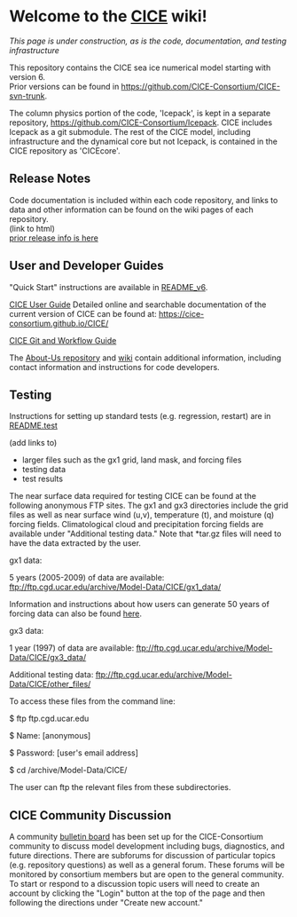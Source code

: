 # **Welcome to the [CICE](https://github.com/CICE-Consortium/CICE) wiki!**

*This page is under construction, as is the code, documentation, and testing infrastructure*

This repository contains the CICE sea ice numerical model starting with version 6.  
Prior versions can be found in https://github.com/CICE-Consortium/CICE-svn-trunk.

The column physics portion of the code, 'Icepack', is kept in a separate repository, https://github.com/CICE-Consortium/Icepack. CICE includes Icepack as a git submodule. The rest of the CICE model, including infrastructure and the dynamical core but not Icepack, is contained in the CICE repository as 'CICEcore'.   

## Release Notes  
Code documentation is included within each code repository, and links to data and other information can be found on the wiki pages of each repository.  
(link to html)   
[prior release info is here](http://oceans11.lanl.gov/trac/CICE/wiki/SourceCode)

## User and Developer Guides
"Quick Start" instructions are available in [README_v6](https://github.com/CICE-Consortium/CICE/blob/master/README_v6).  

[CICE User Guide](https://docs.google.com/document/d/1yQV565RFIQnny_Tj3WM45jJFdDYG-MwriU5BC6sC0Wk)
Detailed online and searchable documentation of the current version of CICE can be found at: https://cice-consortium.github.io/CICE/

[CICE Git and Workflow Guide](https://docs.google.com/document/d/1rR6WAvZQT9iAMUp-m_HZ06AUCCI19mguFialsMCYs9o)

The [About-Us repository](https://github.com/CICE-Consortium/About-Us) and [wiki](https://github.com/CICE-Consortium/About-Us/wiki) contain additional information, including contact information and instructions for code developers.

## Testing
Instructions for setting up standard tests (e.g. regression, restart) are in [README.test](https://github.com/CICE-Consortium/CICE/blob/master/README.test)

(add links to)
- larger files such as the gx1 grid, land mask, and forcing files
- testing data
- test results

The near surface data required for testing CICE can be found at the following anonymous FTP sites. The gx1 and gx3 directories include the grid files as well as near surface wind (u,v), temperature (t), and moisture (q) forcing fields. Climatological cloud and precipitation forcing fields are available under "Additional testing data." Note that *tar.gz files will need to have the data extracted by the user.

gx1 data:

5 years (2005-2009) of data are available: ftp://ftp.cgd.ucar.edu/archive/Model-Data/CICE/gx1_data/

Information and instructions about how users can generate 50 years of forcing data can also be found [here](ftp://ftp.cgd.ucar.edu/archive/Model-Data/CICE/gx1_data/gx1scrip.tar.gz). 

gx3 data:

1 year (1997) of data are available: ftp://ftp.cgd.ucar.edu/archive/Model-Data/CICE/gx3_data/

Additional testing data: ftp://ftp.cgd.ucar.edu/archive/Model-Data/CICE/other_files/

To access these files from the command line:

$ ftp ftp.cgd.ucar.edu

$ Name: [anonymous]

$ Password: [user's email address]

$ cd /archive/Model-Data/CICE/

The user can ftp the relevant files from these subdirectories.

## CICE Community Discussion
A community [bulletin board](https://bb.cgd.ucar.edu/forums/cice-consortium-model-development) has been set up for the CICE-Consortium community to discuss model development including bugs, diagnostics, and future directions. There are subforums for discussion of particular topics (e.g. repository questions) as well as a general forum. These forums will be monitored by consortium members but are open to the general community. To start or respond to a discussion topic users will need to create an account by clicking the "Login" button at the top of the page and then following the directions under "Create new account."
